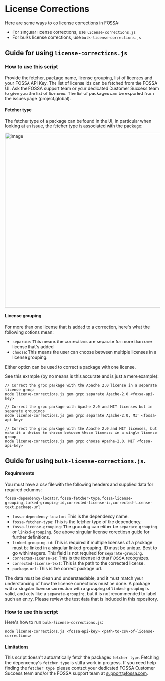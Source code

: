 # License Corrections

Here are some ways to do license corrections in FOSSA:

- For singular license corrections, use `license-corrections.js`
- For bulks license corrections, use `bulk-license-corrections.js`

## Guide for using `license-corrections.js`

### How to use this script

Provide the fetcher, package name, license grouping, list of licenses and your FOSSA API Key. The list of license ids can be fetched from the FOSSA UI. Ask the FOSSA support team or your dedicated Customer Success team to give you the list of licenses. The list of packages can be exported from the issues page (project/global).

#### Fetcher type

The fetcher type of a package can be found in the UI, in particular when looking at an issue, the fetcher type is associated with the package:

<img width="567" alt="image" src="https://github.com/fossas/fossa-license-corrections/assets/1427948/5f5a642f-a08c-498f-9a22-c1da75c4fa3e">

#### License grouping

For more than one license that is added to a correction, here's what the following options mean:

- `separate`: This means the corrections are separate for more than one license that's added
- `choose`: This means the user can choose between multiple licenses in a license grouping.

Either option can be used to correct a package with one license.

See this example (by no means is this accurate and is just a mere example):
```
// Correct the grpc package with the Apache 2.0 license in a separate license group
node license-corrections.js gem grpc separate Apache-2.0 <fossa-api-key>

// Correct the grpc package with Apache 2.0 and MIT licenses but in separate groupings
node license-corrections.js gem grpc separate Apache-2.0, MIT <fossa-api-key>

// Correct the grpc package with the Apache 2.0 and MIT licenses, but make it a choice to choose between these licenses in a single license group
node license-corrections.js gem grpc choose Apache-2.0, MIT <fossa-api-key>
```

## Guide for using `bulk-license-corrections.js`.

#### Requirements

You must have a csv file with the following headers and supplied data for required columns:

`fossa-dependency-locator,fossa-fetcher-type,fossa-license-grouping,linked-grouping-id,corrected-license-id,corrected-license-text,package-url`

- `fossa-dependency-locator`: This is the dependency name.
- `fossa-fetcher-type`: This is the fetcher type of the dependency.
- `fossa-license-grouping`: The grouping can either be `separate-grouping` or `linked-grouping`. See above singular license corectiosn guide for further definitions.
- `linked-grouping-id`: This is required if multiple licenses of a package must be linked in a singular linked-grouping. ID must be unique. Best to go with integers. This field is not required for `separate-grouping`.
- `corrected-license-id`: This is the license id that FOSSA recognizes.
- `corrected-license-text`: This is the path to the corrected license.
- `package-url`: This is the correct package url.

The data must be clean and understandable, and it must match your understanding of how the license corrections must be done. A package with a singular license correction with a grouping of `linked-grouping` is valid, and acts like a `separate-grouping`, but it is not recommended to label such an entry. Please review the test data that is included in this repository.

### How to use this script

Here's how to run `bulk-license-corrections.js`: 

```
node license-corrections.js <fossa-api-key> <path-to-csv-of-license-corrections>
```

#### Limitations

This script doesn't autoamtically fetch the packages `fetcher type`. Fetching the dependency's `fetcher type` is still a work in progress. If you need help finding the `fetcher type`, please contact your dedicated FOSSA Customer Success team and/or the FOSSA support team at support@fossa.com.
